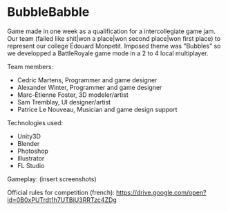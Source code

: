 # BubbleBabble
Game made in one week as a qualification for a intercollegiate game jam. Our team (failed like shit|won a place|won second place|won first place) to represent our college Édouard Monpetit. Imposed theme was "Bubbles" so we developped a BattleRoyale game mode in a 2 to 4 local multiplayer.

Team members:
  - Cedric Martens, Programmer and game designer
  - Alexander Winter, Programmer and game designer
  - Marc-Étienne Foster, 3D modeler/artist
  - Sam Tremblay, UI designer/artist
  - Patrice Le Nouveau, Musician and game design support

Technologies used:
  - Unity3D
  - Blender
  - Photoshop
  - Illustrator
  - FL Studio

Gameplay:
(insert screenshots)

Official rules for competition (french): https://drive.google.com/open?id=0B0xPUTrdt1h7UTBiU3RRTzc4ZDg
